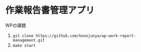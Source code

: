 # 作業報告書管理アプリ

WPの課題

1. `git clone https://github.com/konojunya/wp-work-report-management.git`
2. `make start`